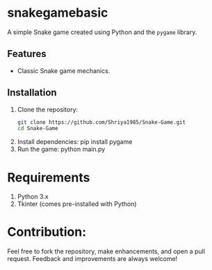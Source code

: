 # snakegamebasic
A simple Snake game created using Python and the `pygame` library.

## Features
- Classic Snake game mechanics.

## Installation

1. Clone the repository:
   ```bash
   git clone https://github.com/Shriya1985/Snake-Game.git
   cd Snake-Game
2. Install dependencies:
    pip install pygame
3. Run the game:
   python main.py
   
 # Requirements
1. Python 3.x
2. Tkinter (comes pre-installed with Python)

# Contribution:
Feel free to fork the repository, make enhancements, and open a pull request. Feedback and improvements are always welcome!
